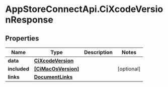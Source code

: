 # AppStoreConnectApi.CiXcodeVersionResponse

## Properties

Name | Type | Description | Notes
------------ | ------------- | ------------- | -------------
**data** | [**CiXcodeVersion**](CiXcodeVersion.md) |  | 
**included** | [**[CiMacOsVersion]**](CiMacOsVersion.md) |  | [optional] 
**links** | [**DocumentLinks**](DocumentLinks.md) |  | 



